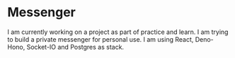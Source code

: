 # Messenger
I am currently working on a project as part of practice and learn. I am trying to build a private messenger for personal use. I am using React, Deno-Hono, Socket-IO and Postgres as stack. 
 
